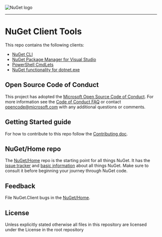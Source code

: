 ﻿![NuGet logo](https://raw.githubusercontent.com/NuGet/Home/dev/resources/nuget.png)

-----

# NuGet Client Tools

This repo contains the following clients:

- [NuGet CLI](https://docs.microsoft.com/nuget/tools/nuget-exe-cli-reference)
- [NuGet Package Manager for Visual Studio](https://docs.microsoft.com/nuget/tools/package-manager-ui)
- [PowerShell CmdLets](https://docs.microsoft.com/nuget/tools/powershell-reference)
- [NuGet functionality for dotnet.exe](https://docs.microsoft.com/en-us/dotnet/core/tools/dotnet)

## Open Source Code of Conduct

This project has adopted the [Microsoft Open Source Code of Conduct](https://opensource.microsoft.com/codeofconduct/). For more information see the [Code of Conduct FAQ](https://opensource.microsoft.com/codeofconduct/faq/) or contact [opencode@microsoft.com](mailto:opencode@microsoft.com) with any additional questions or comments.

## Getting Started guide

For how to contribute to this repo follow the [Contributing doc](CONTRIBUTING.md).

## NuGet/Home repo

The [NuGet/Home](https://github.com/nuget/Home) repo is the starting point for all things NuGet. It has the [issue tracker](https://github.com/nuget/home/issues) and [basic information](https://github.com/nuget/home) about all things NuGet. Make sure to consult it before beginning your journey through NuGet code.

## Feedback

File NuGet.Client bugs in the [NuGet/Home](https://github.com/nuget/home/issues).

## License

Unless explicitly stated otherwise all files in this repository are licensed under the License in the root repository
